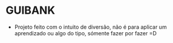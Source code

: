 # GUIBANK
  - Projeto feito com o intuito de diversão, não é para aplicar um aprendizado ou algo do tipo, sómente fazer por fazer =D 
